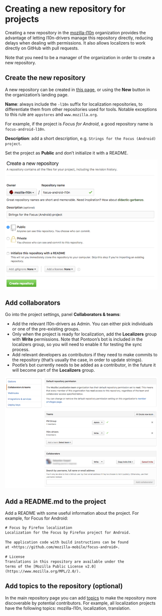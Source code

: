 # Creating a new repository for projects

Creating a new repository in the [mozilla-l10n](https://github.com/mozilla-l10n) organization provides the advantage of letting l10n-drivers manage this repository directly, reducing delays when dealing with permissions. It also allows localizers to work directly on GitHub with pull requests.

Note that you need to be a manager of the organization in order to create a new repository.

## Create the new repository

A new repository can be created in [this page](https://github.com/organizations/mozilla-l10n/repositories/new), or using the **New** button in the organization’s landing page.

**Name**: always include the `-l10n` suffix for localization repositories, to differentiate them from other repositories used for tools. Notable exceptions to this rule are `appstores` and `www.mozilla.org`.

For example, if the project is *Focus for Android*, a good repository name is `focus-android-l10n`.

**Description**: add a short description, e.g. `Strings for the Focus (Android) project`.

Set the project as **Public** and don’t initialize it with a README.

![New repository](/assets/images/new_repository/new_repo.png)

## Add collaborators

Go into the project settings, panel **Collaborators & teams**:

* Add the relevant l10n-drivers as Admin. You can either pick individuals or one of the pre-existing groups.
* Only when the project is ready for localization, add the **Localizers** group with **Write** permissions. Note that Pontoon’s bot is included in the localizers group, so you will need to enable it for testing the sync process.
* Add relevant developers as contributors if they need to make commits to the repository (that’s usually the case, in order to update strings).
* Pootle’s bot currently needs to be added as a contributor, in the future it will become part of the **Localizers** group.

![New repository](/assets/images/new_repository/settings.png)

## Add a README.md to the project

Add a README with some useful information about the project. For example, for Focus for Android:

```
# Focus by Firefox localization
Localization for the Focus by Firefox project for Android.

The application code with build instructions can be found
at <https://github.com/mozilla-mobile/focus-android>.

# License
Translations in this repository are available under the
terms of the [Mozilla Public License v2.0](https://www.mozilla.org/MPL/2.0/).
```

## Add topics to the repository (optional)

In the main repository page you can add [topics](https://github.com/blog/2309-introducing-topics) to make the repository more discoverable by potential contributors. For example, all localization projects have the following topics: mozilla-l10n, localization, translation.
